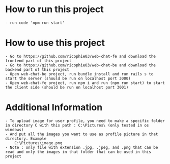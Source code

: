# How to run this project

    - run code 'npm run start'

# How to use this project

    - Go to https://github.com/ricophie03/web-chat-fe and download the frontend part of this project
    - Go to https://github.com/ricophie03/web-chat-be and download the backend part of this project
    - Open web-chat-be project, run bundle install and run rails s to start the server (should be run on localhost port 3000)
    - Open web-chat-fe project, run npm i and run (npm run start) to start the client side (should be run on localhost port 3001)

# Additional Information

    - To upload image for user profile, you need to make a specific folder in directory C with this path : C:\Pictures\ (only tested in os windows)
    - And put all the images you want to use as profile picture in that directory. Example
        C:\Pictures\image.png
    - Note : only file with extension .jpg, .jpeg, and .png that can be read and only the images in that folder that can be used in this project
